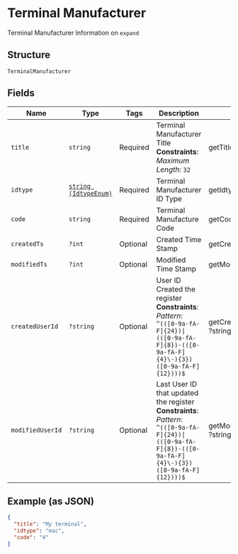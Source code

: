 
# Terminal Manufacturer

Terminal Manufacturer Information on `expand`

## Structure

`TerminalManufacturer`

## Fields

| Name | Type | Tags | Description | Getter | Setter |
|  --- | --- | --- | --- | --- | --- |
| `title` | `string` | Required | Terminal Manufacturer Title<br>**Constraints**: *Maximum Length*: `32` | getTitle(): string | setTitle(string title): void |
| `idtype` | [`string (IdtypeEnum)`](../../doc/models/idtype-enum.md) | Required | Terminal Manufacturer ID Type | getIdtype(): string | setIdtype(string idtype): void |
| `code` | `string` | Required | Terminal Manufacture Code | getCode(): string | setCode(string code): void |
| `createdTs` | `?int` | Optional | Created Time Stamp | getCreatedTs(): ?int | setCreatedTs(?int createdTs): void |
| `modifiedTs` | `?int` | Optional | Modified Time Stamp | getModifiedTs(): ?int | setModifiedTs(?int modifiedTs): void |
| `createdUserId` | `?string` | Optional | User ID Created the register<br>**Constraints**: *Pattern*: `^(([0-9a-fA-F]{24})\|(([0-9a-fA-F]{8})-(([0-9a-fA-F]{4}\-){3})([0-9a-fA-F]{12})))$` | getCreatedUserId(): ?string | setCreatedUserId(?string createdUserId): void |
| `modifiedUserId` | `?string` | Optional | Last User ID that updated the register<br>**Constraints**: *Pattern*: `^(([0-9a-fA-F]{24})\|(([0-9a-fA-F]{8})-(([0-9a-fA-F]{4}\-){3})([0-9a-fA-F]{12})))$` | getModifiedUserId(): ?string | setModifiedUserId(?string modifiedUserId): void |

## Example (as JSON)

```json
{
  "title": "My terminal",
  "idtype": "mac",
  "code": "4"
}
```

